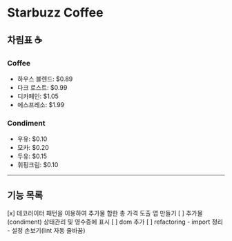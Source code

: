 
# Starbuzz Coffee

## 차림표 ☕️ 

### Coffee

- 하우스 블렌드: $0.89
- 다크 로스트: $0.99
- 디카페인: $1.05
- 에스프레소: $1.99

### Condiment

- 우유: $0.10
- 모카: $0.20
- 두유: $0.15
- 휘핑크림: $0.10

---

## 기능 목록
[x] 데코러이터 패턴을 이용하여 추가물 합한 총 가격 도출 앱 만들기
[ ] 추가물(condiment) 상태관리 및 영수증에 표시
[ ] dom 추가
[ ] refactoring
    - import 정리
    - 설정 손보기(lint 자동 줄바꿈)